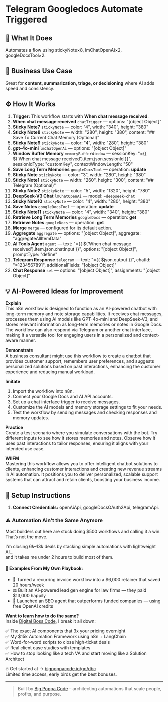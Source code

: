 # Telegram Googledocs Automate Triggered
## 🚀 What It Does
Automates a flow using stickyNote×8, lmChatOpenAi×2, googleDocsTool×2.

## 💼 Business Use Case
Great for **content, summarization, triage, or decisioning** where AI adds speed and consistency.

## ⚙️ How It Works
1. **Trigger:** This workflow starts with **When chat message received**.
2. **When chat message received** `chatTrigger` — options: "[object Object]"
3. **Sticky Note7** `stickyNote` — color: "4", width: "340", height: "380"
4. **Sticky Note8** `stickyNote` — width: "280", height: "380", content: "## Save To Current Chat Memory (Optional)"
5. **Sticky Note9** `stickyNote` — color: "4", width: "280", height: "380"
6. **gpt-4o-mini** `lmChatOpenAi` — options: "[object Object]"
7. **Window Buffer Memory** `memoryBufferWindow` — sessionKey: "={{ $('When chat message received').item.json.sessionId }}", sessionIdType: "customKey", contextWindowLength: "50"
8. **Save Long Term Memories** `googleDocsTool` — operation: **update**
9. **Sticky Note** `stickyNote` — color: "3", width: "280", height: "380"
10. **Sticky Note1** `stickyNote` — width: "260", height: "300", content: "## Telegram 
(Optional)"
11. **Sticky Note2** `stickyNote` — color: "5", width: "1320", height: "780"
12. **DeepSeek-V3  Chat** `lmChatOpenAi` — model: `=deepseek-chat`
13. **Sticky Note10** `stickyNote` — color: "4", width: "280", height: "380"
14. **Save Notes** `googleDocsTool` — operation: **update**
15. **Sticky Note11** `stickyNote` — color: "4", width: "340", height: "380"
16. **Retrieve Long Term Memories** `googleDocs` — operation: **get**
17. **Retrieve Notes** `googleDocs` — operation: **get**
18. **Merge** `merge` — configured for its default action.
19. **Aggregate** `aggregate` — options: "[object Object]", aggregate: "aggregateAllItemData"
20. **AI Tools Agent** `agent` — text: "={{ $('When chat message received').item.json.chatInput }}", options: "[object Object]", promptType: "define"
21. **Telegram Response** `telegram` — text: "={{ $json.output }}", chatId: "=1234567891", additionalFields: "[object Object]"
22. **Chat Response** `set` — options: "[object Object]", assignments: "[object Object]"

## 💡 AI-Powered Ideas for Improvement
**Explain**  
This n8n workflow is designed to function as an AI-powered chatbot with long-term memory and note storage capabilities. It receives chat messages, processes them using AI models like GPT-4o-mini and DeepSeek-V3, and stores relevant information as long-term memories or notes in Google Docs. The workflow can also respond via Telegram or another chat interface, making it a versatile tool for engaging users in a personalized and context-aware manner.

**Demonstrate**  
A business consultant might use this workflow to create a chatbot that provides customer support, remembers user preferences, and suggests personalized solutions based on past interactions, enhancing the customer experience and reducing manual workload.

**Imitate**  
1. Import the workflow into n8n.  
2. Connect your Google Docs and AI API accounts.  
3. Set up a chat interface trigger to receive messages.  
4. Customize the AI models and memory storage settings to fit your needs.  
5. Test the workflow by sending messages and checking responses and memory updates.

**Practice**  
Create a test scenario where you simulate conversations with the bot. Try different inputs to see how it stores memories and notes. Observe how it uses past interactions to tailor responses, ensuring it aligns with your intended use case.

**WIIFM**  
Mastering this workflow allows you to offer intelligent chatbot solutions to clients, enhancing customer interactions and creating new revenue streams in AI automation. It positions you to deliver personalized, scalable support systems that can attract and retain clients, boosting your business income.

## 🔧 Setup Instructions
1. **Connect Credentials:** openAiApi, googleDocsOAuth2Api, telegramApi.

### ⚠️ Automation Ain’t the Same Anymore

Most builders out here are stuck doing $500 workflows and calling it a win.  
That’s not the move.  

I'm closing $6k–$13k deals by stacking simple automations with lightweight AI...  
and it takes me under 2 hours to build most of them.

#### 🧠 Examples From My Own Playbook:
- 🔁 Turned a recurring invoice workflow into a $6,000 retainer that saved 20 hours/week  
- ⚖️ Built an AI-powered lead gen engine for law firms — they paid $13,000 happily  
- 🚀 Launched an SEO agent that outperforms funded companies — using free OpenAI credits  

**Want to learn how to do the same?**  
Inside [Digital Boss Code](https://bigpoppacode.io/go/dbc), I break it all down:

✅ The exact AI components that 3x your pricing overnight  
✅ My $15k Automation Framework using n8n + LangChain  
✅ Word-for-word scripts to close high-ticket deals  
✅ Real client case studies with templates  
✅ How to stop looking like a tech VA and start moving like a Solution Architect  

🔥 Get started at → [bigpoppacode.io/go/dbc](https://bigpoppacode.io/go/dbc)  
Limited time access, early birds get the best bonuses.

---
> Built by [Big Poppa Code](https://bigpoppacode.io) – architecting automations that scale people, profits, and purpose.
